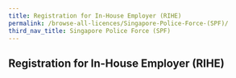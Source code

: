 ```yaml
---
title: Registration for In-House Employer (RIHE)
permalink: /browse-all-licences/Singapore-Police-Force-(SPF)/
third_nav_title: Singapore Police Force (SPF)
---
```

## Registration for In-House Employer (RIHE)

